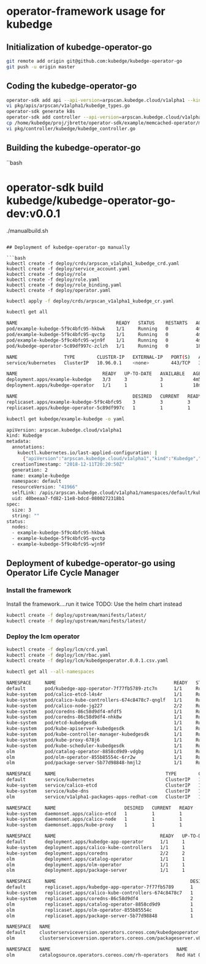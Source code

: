 # operator-framework usage for kubedge

## Initialization of kubedge-operator-go

```bash
git remote add origin git@github.com:kubedge/kubedge-operator-go
git push -u origin master
```

## Coding the kubedge-operator-go

```bash
operator-sdk add api --api-version=arpscan.kubedge.cloud/v1alpha1 --kind=Kubedge
vi pkg/apis/arpscan/v1alpha1/kubedge_types.go 
operator-sdk generate k8s
operator-sdk add controller --api-version=arpscan.kubedge.cloud/v1alpha1 --kind=Kubedge
cp /home/kubedge/proj/jbrette/operator-sdk/example/memcached-operator/memcached_controller.go.tmpl pkg/controller/kubedge/kubedge_controller.go
vi pkg/controller/kubedge/kubedge_controller.go
```


## Building the kubedge-operator-go

``bash
# operator-sdk build kubedge/kubedge-operator-go-dev:v0.0.1
./manualbuild.sh 
```

## Deployment of kubedge-operator-go manually

```bash
kubectl create -f deploy/crds/arpscan_v1alpha1_kubedge_crd.yaml 
kubectl create -f deploy/service_account.yaml 
kubectl create -f deploy/role
kubectl create -f deploy/role.yaml 
kubectl create -f deploy/role_binding.yaml 
kubectl create -f deploy/operator.yaml 
```

```bash
kubectl apply -f deploy/crds/arpscan_v1alpha1_kubedge_cr.yaml
```

```bash
kubectl get all

NAME                                    READY   STATUS    RESTARTS   AGE
pod/example-kubedge-5f9c4bfc95-hkbwk    1/1     Running   0          4m57s
pod/example-kubedge-5f9c4bfc95-qvctp    1/1     Running   0          4m57s
pod/example-kubedge-5f9c4bfc95-wjn9f    1/1     Running   0          4m57s
pod/kubedge-operator-5c89df997c-zclzh   1/1     Running   0          18m

NAME                 TYPE        CLUSTER-IP   EXTERNAL-IP   PORT(S)   AGE
service/kubernetes   ClusterIP   10.96.0.1    <none>        443/TCP   30h

NAME                               READY   UP-TO-DATE   AVAILABLE   AGE
deployment.apps/example-kubedge    3/3     3            3           4m57s
deployment.apps/kubedge-operator   1/1     1            1           18m

NAME                                          DESIRED   CURRENT   READY   AGE
replicaset.apps/example-kubedge-5f9c4bfc95    3         3         3       4m57s
replicaset.apps/kubedge-operator-5c89df997c   1         1         1       18m
```

```bash
kubectl get kubedge/example-kubedge -o yaml

apiVersion: arpscan.kubedge.cloud/v1alpha1
kind: Kubedge
metadata:
  annotations:
    kubectl.kubernetes.io/last-applied-configuration: |
      {"apiVersion":"arpscan.kubedge.cloud/v1alpha1","kind":"Kubedge","metadata":{"annotations":{},"name":"example-kubedge","namespace":"default"},"spec":{"size":3}}
  creationTimestamp: "2018-12-11T20:20:50Z"
  generation: 2
  name: example-kubedge
  namespace: default
  resourceVersion: "41966"
  selfLink: /apis/arpscan.kubedge.cloud/v1alpha1/namespaces/default/kubedges/example-kubedge
  uid: 40beeaa7-fd82-11e8-bdcd-0800272318b1
spec:
  size: 3
  string: ""
status:
  nodes:
  - example-kubedge-5f9c4bfc95-hkbwk
  - example-kubedge-5f9c4bfc95-qvctp
  - example-kubedge-5f9c4bfc95-wjn9f
```

## Deployment of kubedge-operator-go using Operator Life Cycle Manager

### Install the framework

Install the framework....run it twice
TODO: Use the helm chart instead

```bash
kubectl create -f deploy/upstream/manifests/latest/
kubectl create -f deploy/upstream/manifests/latest/
```

###  Deploy the lcm operator

```bash
kubectl create -f deploy/lcm/crd.yaml
kubectl create -f deploy/lcm/rbac.yaml
kubectl create -f deploy/lcm/kubedgeoperator.0.0.1.csv.yaml
```
 

```bash
kubectl get all --all-namespaces

NAMESPACE     NAME                                           READY   STATUS    RESTARTS   AGE
default       pod/kubedge-app-operator-7f77fb5789-ztc7n      1/1     Running   0          4m56s
kube-system   pod/calico-etcd-l4s4r                          1/1     Running   1          36h
kube-system   pod/calico-kube-controllers-674c8478c7-qnglf   1/1     Running   1          36h
kube-system   pod/calico-node-jg227                          2/2     Running   4          36h
kube-system   pod/coredns-86c58d9df4-mfdf5                   1/1     Running   1          37h
kube-system   pod/coredns-86c58d9df4-nhk8w                   1/1     Running   1          37h
kube-system   pod/etcd-kubedgesdk                            1/1     Running   1          37h
kube-system   pod/kube-apiserver-kubedgesdk                  1/1     Running   1          37h
kube-system   pod/kube-controller-manager-kubedgesdk         1/1     Running   1          37h
kube-system   pod/kube-proxy-678j6                           1/1     Running   1          37h
kube-system   pod/kube-scheduler-kubedgesdk                  1/1     Running   1          37h
olm           pod/catalog-operator-8858cd9d9-vdgbg           1/1     Running   0          3h44m
olm           pod/olm-operator-855b85554c-6rr2w              1/1     Running   0          3h44m
olm           pod/package-server-5b77d98848-hmjl2            1/1     Running   0          3h42m

NAMESPACE     NAME                                        TYPE        CLUSTER-IP      EXTERNAL-IP   PORT(S)         AGE
default       service/kubernetes                          ClusterIP   10.96.0.1       <none>        443/TCP         37h
kube-system   service/calico-etcd                         ClusterIP   10.96.232.136   <none>        6666/TCP        36h
kube-system   service/kube-dns                            ClusterIP   10.96.0.10      <none>        53/UDP,53/TCP   37h
olm           service/v1alpha1-packages-apps-redhat-com   ClusterIP   10.96.21.44     <none>        443/TCP         3h42m

NAMESPACE     NAME                         DESIRED   CURRENT   READY   UP-TO-DATE   AVAILABLE   NODE SELECTOR                     AGE
kube-system   daemonset.apps/calico-etcd   1         1         1       1            1           node-role.kubernetes.io/master=   36h
kube-system   daemonset.apps/calico-node   1         1         1       1            1           beta.kubernetes.io/os=linux       36h
kube-system   daemonset.apps/kube-proxy    1         1         1       1            1           <none>                            37h

NAMESPACE     NAME                                      READY   UP-TO-DATE   AVAILABLE   AGE
default       deployment.apps/kubedge-app-operator      1/1     1            1           4m56s
kube-system   deployment.apps/calico-kube-controllers   1/1     1            1           36h
kube-system   deployment.apps/coredns                   2/2     2            2           37h
olm           deployment.apps/catalog-operator          1/1     1            1           3h44m
olm           deployment.apps/olm-operator              1/1     1            1           3h44m
olm           deployment.apps/package-server            1/1     1            1           3h42m

NAMESPACE     NAME                                                 DESIRED   CURRENT   READY   AGE
default       replicaset.apps/kubedge-app-operator-7f77fb5789      1         1         1       4m56s
kube-system   replicaset.apps/calico-kube-controllers-674c8478c7   1         1         1       36h
kube-system   replicaset.apps/coredns-86c58d9df4                   2         2         2       37h
olm           replicaset.apps/catalog-operator-8858cd9d9           1         1         1       3h44m
olm           replicaset.apps/olm-operator-855b85554c              1         1         1       3h44m
olm           replicaset.apps/package-server-5b77d98848            1         1         1       3h42m

NAMESPACE   NAME                                                                DISPLAY               VERSION   REPLACES   PHASE
default     clusterserviceversion.operators.coreos.com/kubedgeoperator.v0.0.1   Kubedge Application   0.0.1                Succeeded
olm         clusterserviceversion.operators.coreos.com/packageserver.v8.0.0     Package Server        8.0.0                Succeeded

NAMESPACE   NAME                                              NAME                TYPE       PUBLISHER   AGE
olm         catalogsource.operators.coreos.com/rh-operators   Red Hat Operators   internal   Red Hat     3h
```
